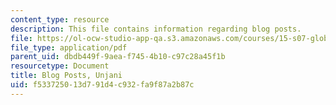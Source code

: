 ```yaml
---
content_type: resource
description: This file contains information regarding blog posts.
file: https://ol-ocw-studio-app-qa.s3.amazonaws.com/courses/15-s07-globalhealth-lab-spring-2013/f533725013d791d4c932fa9f87a2b87c_MIT15_S07S13_blogpo_unj.pdf
file_type: application/pdf
parent_uid: dbdb449f-9aea-f745-4b10-c97c28a45f1b
resourcetype: Document
title: Blog Posts, Unjani
uid: f5337250-13d7-91d4-c932-fa9f87a2b87c
---
```

